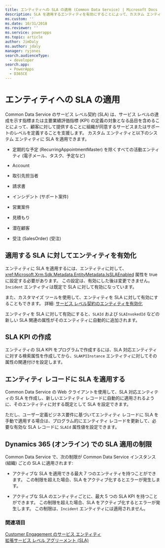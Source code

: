 ```yaml
---
title: エンティティへの SLA の適用 (Common Data Service) | Microsoft Docs
description: SLA を適用するエンティティを有効にすることによって、カスタム エンティティにSLAを適用する方法について。 また、SLA KPI を作成することもできます。
ms.custom: ''
ms.date: 10/31/2018
ms.reviewer: ''
ms.service: powerapps
ms.topic: article
author: JimDaly
ms.author: jdaly
manager: ryjones
search.audienceType:
  - developer
search.app:
  - PowerApps
  - D365CE
---
```

# <a name="apply-slas-to-entities"></a>エンティティへの SLA の適用

Common Data Service のサービス レベル契約 (SLA) は、サービス レベルの達成を示す指標または主要業績評価指標 (KPI) の定義の対象となる品目を含めることによって、顧客に対して提供することに組織が同意するサービスまたはサポートのレベルを定義することを支援します。 カスタム エンティティと以下のシステム エンティティに SLA を適用できます。  
  
-   定期的な予定 (RecurringAppointmentMaster) を除くすべての活動エンティティ (電子メール、タスク、予定など)  
  
-   Account  
  
-   取引先担当者   
  
-   請求書   
  
-   インシデント (サポート案件)  
  
-   営業案件  
  
-   見積もり  
  
-   潜在顧客  
  
-   受注 (SalesOrder) (受注)   
  
<a name="EnableSLAs"></a> 
  
## <a name="enable-entities-for-applying-slas"></a>適用する SLA に対してエンティティを有効化  

 エンティティに SLA を適用するには、エンティティに対して、<xref:Microsoft.Xrm.Sdk.Metadata.EntityMetadata.IsSLAEnabled> 属性を true に設定する必要があります。 この設定は、有効にした後は変更できません。 `Incident` エンティティは既定で SLA に対して有効になっています。  
  
 また、カスタマイズ ツールを使用して、エンティティを SLA に対して有効にすることもできます。 詳細: [サービス レベル契約のエンティティを有効化](/dynamics365/customer-engagement/customer-service/enable-entities-service-level-agreements)  
  
 エンティティを SLA に対して有効にすると、`SLAId` および `SLAInvokedId` などの新しい SLA 関連の属性がそのエンティティに自動的に追加されます。  
  
<a name="CreateSLAKPI"></a>   

## <a name="create-sla-kpis"></a>SLA KPI の作成  

 エンティティの SLA KPI をプログラムで作成するには、SLA 対応エンティティに対する検索属性を作成してから、`SLAKPIInstance` エンティティに対してその属性の関連付けを設定します。  
  
<a name="ApplySLA"></a>
   
## <a name="apply-slas-to-entity-records"></a>エンティティ レコードに SLA を適用する  

 Common Data Service の Web クライアントを使用して、SLA 対応エンティティの SLA を作成し、新しいエンティティ レコードに自動的に適用されるように、そのエンティティに対する既定として SLA を設定できます。  
  
 ただし、ユーザー定義ビジネス要件に基づいてエンティティ レコードに SLA を手動で適用する場合は、プログラム的にエンティティ レコードを更新して、必要な有効な SLA レコードに `SLAId` 属性値を設定できます。  
  
<a name="Limitations"></a>   

## <a name="limitations-to-applying-slas-in-dynamics-365-online"></a>Dynamics 365 (オンライン) での SLA 適用の制限  

 Common Data Service で、次の制限が Common Data Service インスタンス (組織) ごとの SLA に適用されます:  
  
-   アクティブな SLA を適用できる最大 7 つのエンティティを持つことができます。 この制限を超えた場合、SLA をアクティブ化するとエラーが発生します。  
  
-   アクティブな SLA のエンティティごとに、最大 5 つの SLA KPI を持つことができます。 この制限を超えた場合、SLA をアクティブ化するとエラーが発生します。 この制限は、`Incident` エンティティには適用されません。  
  
### <a name="see-also"></a>関連項目  
 [Customer Engagement のサービス エンティティ](/dynamics365/customer-engagement/developer/service-entities)   
 [拡張サービス レベル アグリーメント (SLA)](/dynamics365/customer-engagement/admin/enhanced-service-level-agreements)